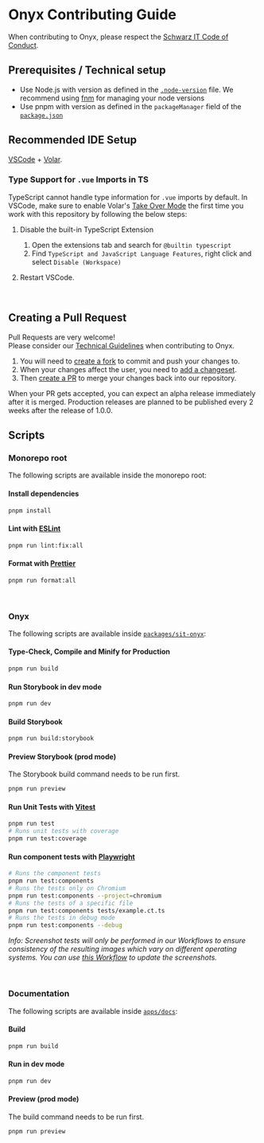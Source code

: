 # Onyx Contributing Guide

When contributing to Onyx, please respect the [Schwarz IT Code of Conduct](https://github.com/SchwarzIT/.github/blob/main/CODE_OF_CONDUCT.md).

## Prerequisites / Technical setup

- Use Node.js with version as defined in the [`.node-version`](.node-version) file. We recommend using [fnm](https://github.com/Schniz/fnm) for managing your node versions
- Use pnpm with version as defined in the `packageManager` field of the [`package.json`](package.json)

## Recommended IDE Setup

[VSCode](https://code.visualstudio.com) + [Volar](https://marketplace.visualstudio.com/items?itemName=Vue.volar).

### Type Support for `.vue` Imports in TS

TypeScript cannot handle type information for `.vue` imports by default. In VSCode, make sure to enable Volar's [Take Over Mode](https://github.com/johnsoncodehk/volar/discussions/471#discussioncomment-1361669) the first time you work with this repository by following the below steps:

1. Disable the built-in TypeScript Extension

   1. Open the extensions tab and search for `@builtin typescript`
   2. Find `TypeScript and JavaScript Language Features`, right click and select `Disable (Workspace)`

2. Restart VSCode.

<br />

## Creating a Pull Request

Pull Requests are very welcome!  
Please consider our [Technical Guidelines](https://github.com/SchwarzIT/onyx/wiki/Technical-Vision-&-Guidelines) when contributing to Onyx.

1. You will need to [create a fork](https://github.com/SchwarzIT/onyx/fork) to commit and push your changes to.
2. When your changes affect the user, you need to [add a changeset](./.changeset/README.md).
3. Then [create a PR](https://github.com/SchwarzIT/onyx/compare) to merge your changes back into our repository.

When your PR gets accepted, you can expect an alpha release immediately after it is merged. Production releases are planned to be published every 2 weeks after the release of 1.0.0.

## Scripts

### Monorepo root

The following scripts are available inside the monorepo root:

#### Install dependencies

```sh
pnpm install
```

#### Lint with [ESLint](https://eslint.org)

```sh
pnpm run lint:fix:all
```

#### Format with [Prettier](https://prettier.io)

```sh
pnpm run format:all
```

<br />

### Onyx

The following scripts are available inside [`packages/sit-onyx`](packages/sit-onyx):

#### Type-Check, Compile and Minify for Production

```sh
pnpm run build
```

#### Run Storybook in dev mode

```sh
pnpm run dev
```

#### Build Storybook

```sh
pnpm run build:storybook
```

#### Preview Storybook (prod mode)

The Storybook build command needs to be run first.

```sh
pnpm run preview
```

#### Run Unit Tests with [Vitest](https://vitest.dev)

```sh
pnpm run test
# Runs unit tests with coverage
pnpm run test:coverage
```

#### Run component tests with [Playwright](https://playwright.dev)

```sh
# Runs the component tests
pnpm run test:components
# Runs the tests only on Chromium
pnpm run test:components --project=chromium
# Runs the tests of a specific file
pnpm run test:components tests/example.ct.ts
# Runs the tests in debug mode
pnpm run test:components --debug
```

_Info: Screenshot tests will only be performed in our Workflows to ensure consistency of the resulting images which vary on different operating systems. You can use [this Workflow](https://github.com/SchwarzIT/onyx/actions/workflows/playwright-screenshots.yml) to update the screenshots._

<br />

### Documentation

The following scripts are available inside [`apps/docs`](apps/docs):

#### Build

```sh
pnpm run build
```

#### Run in dev mode

```sh
pnpm run dev
```

#### Preview (prod mode)

The build command needs to be run first.

```sh
pnpm run preview
```
